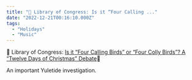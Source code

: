 ```yaml
---
title: "🔗 Library of Congress: Is it “Four Calling ..."
date: "2022-12-21T00:16:10.000Z"
tags:
  - "Holidays" 
  - "Music"
---
```


🔗 Library of Congress: [Is it “Four Calling Birds” or “Four Colly Birds”? A “Twelve Days of Christmas” Debate](https://blogs.loc.gov/catbird/2016/12/is-it-four-calling-birds-or-four-colly-birds-a-twelve-days-of-christmas-debate/)🎵

An important Yuletide investigation.
